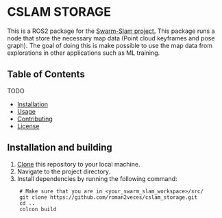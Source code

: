# CSLAM STORAGE

This is a ROS2 package for the [Swarm-Slam project.](https://github.com/MISTLab/Swarm-SLAM) This package runs a node that store the necessary map data (Point cloud keyframes and pose graph). The goal of doing this is make possible to use the map data from explorations in other applications such as ML training.

## Table of Contents

TODO

- [Installation](#installation)
- [Usage](#usage)
- [Contributing](#contributing)
- [License](#license)

## Installation and building

1. [Clone](https://help.github.com/articles/cloning-a-repository/) this repository to your local machine.
2. Navigate to the project directory.
3. Install dependencies by running the following command:

```
    # Make sure that you are in <your_swarm_slam_workspace>/src/ 
    git clone https://github.com/roman2veces/cslam_storage.git
    cd ..
    colcon build
```